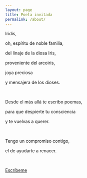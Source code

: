 ```yaml
---
layout: page
title: Poeta invitada
permalink: /about/
---
```


Iridis,

oh, espíritu de noble familia,

del linaje de la diosa Iris, 

proveniente del arcoiris, 

joya preciosa

y mensajera de los dioses. 

<br>

Desde el más allá te escribo poemas, 

para que despierte tu consciencia 

y te vuelvas a querer. 

<br>

Tengo un compromiso contigo, 

el de ayudarte a renacer.

<br>

<a href="mailto:iridis@poemas.io">Escríbeme</a>  

